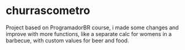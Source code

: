 # churrascometro
Project based on ProgramadorBR course, i made some changes and improve with more functions, like a separate calc for womens in a barbecue, with custom values for beer and food.

